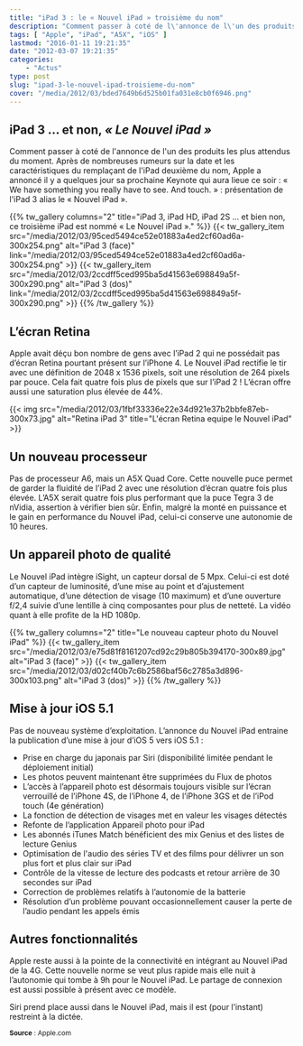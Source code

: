 ```yaml
---
title: "iPad 3 : le « Nouvel iPad » troisième du nom"
description: "Comment passer à coté de l\'annonce de l\'un des produits les plus attendus du moment. Présentation de l\'iPad 3 d\'Apple alias le « Nouvel iPad »."
tags: [ "Apple", "iPad", "A5X", "iOS" ]
lastmod: "2016-01-11 19:21:35"
date: "2012-03-07 19:21:35"
categories:
    - "Actus"
type: post
slug: "ipad-3-le-nouvel-ipad-troisieme-du-nom"
cover: "/media/2012/03/bded7649b6d525b01fa031e8cb0f6946.png"
---
```


## iPad 3 ... et non, *« Le Nouvel iPad »*

Comment passer à coté de l'annonce de l'un des produits les plus attendus du moment. Après de nombreuses rumeurs sur la date et les caractéristiques du remplaçant de l'iPad deuxième du nom, Apple a annoncé il y a quelques jour sa prochaine Keynote qui aura lieue ce soir : « We have something you really have to see. And touch. » : présentation de l'iPad 3 alias le « Nouvel iPad ».

{{% tw_gallery columns="2" title="iPad 3, iPad HD, iPad 2S … et bien non, ce troisième iPad est nommé « Le Nouvel iPad »." %}}
{{< tw_gallery_item src="/media/2012/03/95ced5494ce52e01883a4ed2cf60ad6a-300x254.png" alt="iPad 3 (face)" link="/media/2012/03/95ced5494ce52e01883a4ed2cf60ad6a-300x254.png" >}}
{{< tw_gallery_item src="/media/2012/03/2ccdff5ced995ba5d41563e698849a5f-300x290.png" alt="iPad 3 (dos)" link="/media/2012/03/2ccdff5ced995ba5d41563e698849a5f-300x290.png" >}}
{{% /tw_gallery %}}

## L’écran Retina

Apple avait déçu bon nombre de gens avec l’iPad 2 qui ne possédait pas d’écran Retina pourtant présent sur l’iPhone 4. Le Nouvel iPad rectifie le tir avec une définition de 2048 x 1536 pixels, soit une résolution de 264 pixels par pouce. Cela fait quatre fois plus de pixels que sur l’iPad 2 ! L’écran offre aussi une saturation plus élevée de 44%.

{{< img src="/media/2012/03/1fbf33336e22e34d921e37b2bbfe87eb-300x73.jpg" alt="Retina iPad 3" title="L'écran Retina equipe le Nouvel iPad" >}}

## Un nouveau processeur

Pas de processeur A6, mais un A5X Quad Core. Cette nouvelle puce permet de garder la fluidité de l’iPad 2 avec une résolution d’écran quatre fois plus élevée. L’A5X serait quatre fois plus performant que la puce Tegra 3 de nVidia, assertion à vérifier bien sûr. Enfin, malgré la monté en puissance et le gain en performance du Nouvel iPad, celui-ci conserve une autonomie de 10 heures.

## Un appareil photo de qualité

Le Nouvel iPad intègre iSight, un capteur dorsal de 5 Mpx. Celui-ci est doté d’un capteur de luminosité, d’une mise au point et d’ajustement automatique, d’une détection de visage (10 maximum) et d’une ouverture f/2,4 suivie d’une lentille à cinq composantes pour plus de netteté. La vidéo quant à elle profite de la HD 1080p.

{{% tw_gallery columns="2" title="Le nouveau capteur photo du Nouvel iPad" %}}
{{< tw_gallery_item src="/media/2012/03/e75d81f8161207cd92c29b805b394170-300x89.jpg" alt="iPad 3 (face)" >}}
{{< tw_gallery_item src="/media/2012/03/d02cf40b7c6b2586baf56c2785a3d896-300x103.png" alt="iPad 3 (dos)" >}}
{{% /tw_gallery %}}

## Mise à jour iOS 5.1

Pas de nouveau système d’exploitation. L’annonce du Nouvel iPad entraine la publication d’une mise à jour d’iOS 5 vers iOS 5.1 :

- Prise en charge du japonais par Siri (disponibilité limitée pendant le déploiement initial)
- Les photos peuvent maintenant être supprimées du Flux de photos
- L’accès à l’appareil photo est désormais toujours visible sur l’écran verrouillé de l’iPhone 4S, de l’iPhone 4, de l’iPhone 3GS et de l’iPod touch (4e génération)
- La fonction de détection de visages met en valeur les visages détectés
- Refonte de l’application Appareil photo pour iPad
- Les abonnés iTunes Match bénéficient des mix Genius et des listes de lecture Genius
- Optimisation de l'audio des séries TV et des films pour délivrer un son plus fort et plus clair sur iPad
- Contrôle de la vitesse de lecture des podcasts et retour arrière de 30 secondes sur iPad
- Correction de problèmes relatifs à l’autonomie de la batterie
- Résolution d’un problème pouvant occasionnellement causer la perte de l’audio pendant les appels émis

## Autres fonctionnalités

Apple reste aussi à la pointe de la connectivité en intégrant au Nouvel iPad de la 4G. Cette nouvelle norme se veut plus rapide mais elle nuit à l’autonomie qui tombe à 9h pour le Nouvel iPad. Le partage de connexion est aussi possible à présent avec ce modèle.

Siri prend place aussi dans le Nouvel iPad, mais il est (pour l’instant) restreint à la dictée.

<small>**Source** : Apple.com</small>
